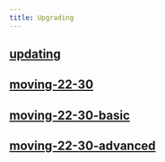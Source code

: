 ```yaml
---
title: Upgrading
---
```

## [updating](updating)
## [moving-22-30](moving-22-30)
## [moving-22-30-basic](moving-22-30-basic)
## [moving-22-30-advanced](moving-22-30-advanced)